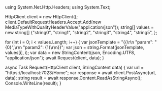 using System.Net.Http.Headers;
using System.Text;

HttpClient client = new HttpClient();
client.DefaultRequestHeaders.Accept.Add(new MediaTypeWithQualityHeaderValue("application/json"));
string[] values = new string[] {"string0", "string1", "string2", "string3", "string4", "string5", };

for (int i = 0; i < values.Length; i++) 
{
    var jsonTemplate = "{{\r\n  \"param\": \"{0}\",\r\n  \"param2\": {1}\r\n}}";
    var json = string.Format(jsonTemplate, values[i], i);
    var data = new StringContent(json, Encoding.UTF8, "application/json");
    await Request(client, data);
}


async Task Request(HttpClient client, StringContent data)
{
    var url = "https://localhost:7023/Home";
    var response = await client.PostAsync(url, data);
    string result = await response.Content.ReadAsStringAsync();
    Console.WriteLine(result);
}

